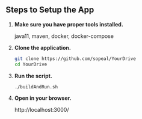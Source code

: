## Steps to Setup the App
1. **Make sure you have proper tools installed.**

    java11, maven, docker, docker-compose
   
2. **Clone the application.**

	```bash
	git clone https://github.com/sopeal/YourDrive
	cd YourDrive
	```   

3. **Run the script.**

	```bash
	./buildAndRun.sh
	```
4. **Open in your browser.**

	http://localhost:3000/
